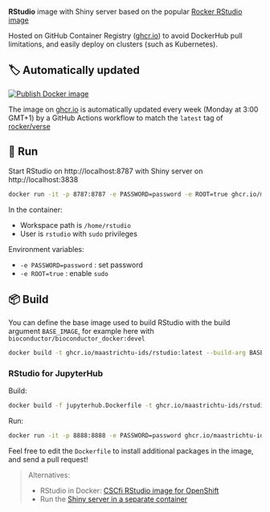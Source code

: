 **RStudio** image with Shiny server based on the popular [Rocker RStudio image](https://github.com/rocker-org/rocker-versioned)

Hosted on GitHub Container Registry ([ghcr.io](https://ghcr.io)) to avoid DockerHub pull limitations, and easily deploy on clusters (such as Kubernetes).

## 🏷️ Automatically updated

[![Publish Docker image](https://github.com/MaastrichtU-IDS/rstudio/workflows/Publish%20Docker%20image/badge.svg)](https://github.com/MaastrichtU-IDS/rstudio/actions)

The image on [ghcr.io](https://ghcr.io) is automatically updated every week (Monday at 3:00 GMT+1) by a GitHub Actions workflow to match the `latest` tag of [rocker/verse](https://hub.docker.com/r/rocker/verse)

## 🐳 Run

Start RStudio on http://localhost:8787 with Shiny server on http://localhost:3838

```bash
docker run -it -p 8787:8787 -e PASSWORD=password -e ROOT=true ghcr.io/maastrichtu-ids/rstudio:latest
```

In the container:

* Workspace path is `/home/rstudio`
* User is `rstudio` with `sudo` privileges

Environment variables:

* `-e PASSWORD=password` : set password
* `-e ROOT=true` : enable `sudo` 

## 📦️ Build

You can define the base image used to build RStudio with the build argument `BASE_IMAGE`, for example here with `bioconductor/bioconductor_docker:devel`

```bash
docker build -t ghcr.io/maastrichtu-ids/rstudio:latest --build-arg BASE_IMAGE=bioconductor/bioconductor_docker:devel .
```

### RStudio for JupyterHub

Build:

```bash
docker build -f jupyterhub.Dockerfile -t ghcr.io/maastrichtu-ids/rstudio:jupyterhub .
```

Run:

```bash
docker run -it -p 8888:8888 -e PASSWORD=password ghcr.io/maastrichtu-ids/rstudio:jupyterhub
```

Feel free to edit the `Dockerfile` to install additional packages in the image, and send a pull request!

> Alternatives:
>
> *  RStudio in Docker: [CSCfi RStudio image for OpenShift](https://github.com/CSCfi/rstudio-openshift/blob/master/server/Dockerfile)
> * Run the [Shiny server in a separate container](https://github.com/rocker-org/shiny)
